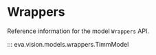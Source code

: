 # Wrappers

Reference information for the model `Wrappers` API.

::: eva.vision.models.wrappers.TimmModel
